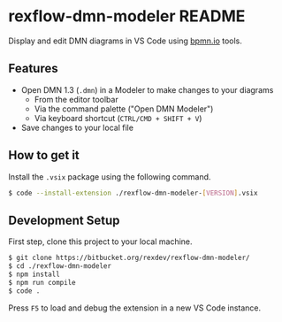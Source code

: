# rexflow-dmn-modeler README

Display and edit DMN diagrams in VS Code using [bpmn.io](https://bpmn.io/) tools.

## Features

* Open DMN 1.3 (`.dmn`) in a Modeler to make changes to your diagrams
  * From the editor toolbar
  * Via the command palette ("Open DMN Modeler")
  * Via keyboard shortcut (`CTRL/CMD + SHIFT + V`)
* Save changes to your local file

## How to get it

Install the `.vsix` package using the following command.

```sh
$ code --install-extension ./rexflow-dmn-modeler-[VERSION].vsix
```

## Development Setup

First step, clone this project to your local machine.

```sh
$ git clone https://bitbucket.org/rexdev/rexflow-dmn-modeler/
$ cd ./rexflow-dmn-modeler
$ npm install
$ npm run compile
$ code .
```

Press `F5` to load and debug the extension in a new VS Code instance.